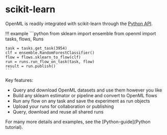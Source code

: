 # scikit-learn

OpenML is readily integrated with scikit-learn through the [Python API](Python-guide).

!!! example
    ```python
    from sklearn import ensemble
    from openml import tasks, flows, Runs

    task = tasks.get_task(3954)
    clf = ensemble.RandomForestClassifier()
    flow = flows.sklearn_to_flow(clf)
    run = runs.run_flow_on_task(task, flow)
    result = run.publish()
    ```
Key features:  

* Query and download OpenML datasets and use them however you like  
* Build any sklearn estimator or pipeline and convert to OpenML flows  
* Run any flow on any task and save the experiment as run objects  
* Upload your runs for collaboration or publishing  
* Query, download and reuse all shared runs  

For many more details and examples, see the [Python-guide](Python tutorial).
